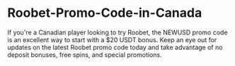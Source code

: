 # Roobet-Promo-Code-in-Canada
If you're a Canadian player looking to try Roobet, the NEWUSD promo code is an excellent way to start with a $20 USDT bonus. Keep an eye out for updates on the latest Roobet promo code today and take advantage of no deposit bonuses, free spins, and special promotions.
